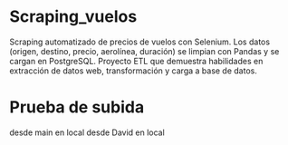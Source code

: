 # Scraping_vuelos
Scraping automatizado de precios de vuelos con Selenium. Los datos (origen, destino, precio, aerolínea, duración) se limpian con Pandas y se cargan en PostgreSQL. Proyecto ETL que demuestra habilidades en extracción de datos web, transformación y carga a base de datos.

# Prueba de subida
desde main en local 
desde David en local 
